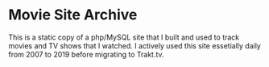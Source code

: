 # Movie Site Archive

This is a static copy of a php/MySQL site that I built and used to track movies and TV shows that I watched. I actively used this site essetially daily from 2007 to 2019 before migrating to Trakt.tv.

